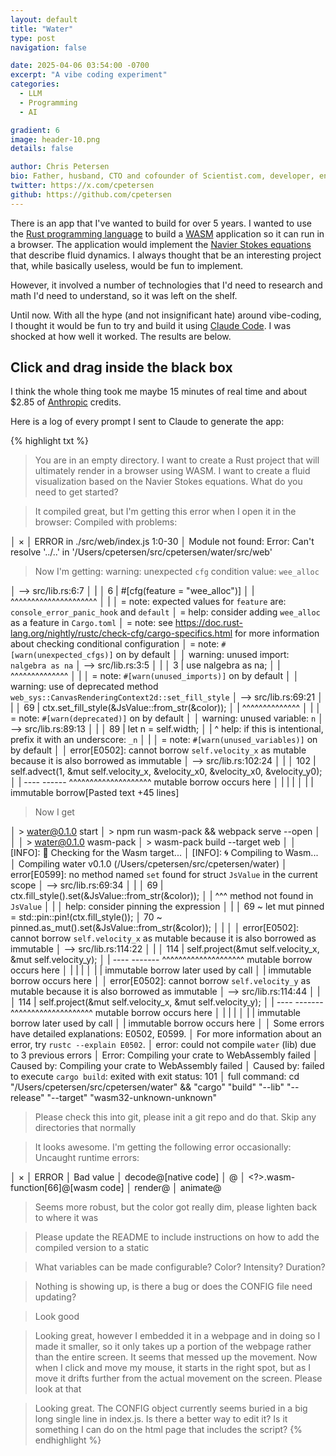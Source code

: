 ```yaml
---
layout: default
title: "Water"
type: post
navigation: false

date: 2025-04-06 03:54:00 -0700
excerpt: "A vibe coding experiment"
categories:
  - LLM
  - Programming
  - AI

gradient: 6
image: header-10.png
details: false

author: Chris Petersen
bio: Father, husband, CTO and cofounder of Scientist.com, developer, entrepreneur and technologist.
twitter: https://x.com/cpetersen
github: https://github.com/cpetersen
---
```


There is an app that I've wanted to build for over 5 years. I wanted to use the [Rust programming language](https://www.rust-lang.org) to build a [WASM](https://webassembly.org) application so it can run in a browser. The application would implement the [Navier Stokes equations](https://en.wikipedia.org/wiki/Navier–Stokes_equations) that describe fluid dynamics. I always thought that be an interesting project that, while basically useless, would be fun to implement.

However, it involved a number of technologies that I'd need to research and math I'd need to understand, so it was left on the shelf.

Until now. With all the hype (and not insignificant hate) around vibe-coding, I thought it would be fun to try and build it using [Claude Code](https://github.com/anthropics/claude-code). I was shocked at how well it worked. The results are below.

## Click and drag inside the black box
<style>
  #fluid-canvas {
    width: 100%;
    height: 400px;
    background-color: black;
  }
</style>
<canvas id="fluid-canvas"></canvas>
<script>
  // You can customize the fluid simulation by setting window.FLUID_CONFIG
  // These settings will override the defaults
  window.FLUID_CONFIG = {
    // Visual settings
    fluidColor: [0, 100, 255],     // RGB values for fluid color (blue)
    densityAmount: 5.0,            // How much fluid to add per interaction
    colorIntensity: 2.0,           // Intensity of the color (0-1)

    // Physics settings
    densityDecay: 0.999,           // How quickly fluid fades (1.0 = no fade)

    // Layout settings
    responsive: true,              // Auto-resize with window

    // Advanced settings - uncomment to modify
    // gridSize: 150,              // Higher = more detailed but slower
    // diffusion: 0.0001,          // How quickly the fluid spreads
    // viscosity: 0.0000001,       // How thick/sticky the fluid is
    // velocityScale: 0.05,        // How strongly mouse affects the fluid
    // velocityDecay: 0.99,        // How quickly motion slows down
    // backgroundColor: [0, 0, 0], // RGB values for background (black)
    // showVelocity: false,        // Show velocity vectors (for debugging)
    // frameSkip: 0,               // Skip frames for performance (0 = none)
    // timeStep: 0.2,              // Simulation speed
  };
</script>
<script src="{{ '/assets/water/js/index.js' | prepend: site.baseurl }}"></script>

I think the whole thing took me maybe 15 minutes of real time and about $2.85 of [Anthropic](https://www.anthropic.com) credits.

Here is a log of every prompt I sent to Claude to generate the app:

{% highlight txt %}
 > You are in an empty directory. I want to create a Rust project that will ultimately render in a browser using WASM. I want to create a fluid visualization based on the Navier Stokes equations. What do you need to get started?

 > It compiled great, but I'm getting this error when I open it in the browser: Compiled with problems:

 │   ×
 │   ERROR in ./src/web/index.js 1:0-30
 │   Module not found: Error: Can't resolve '../..' in '/Users/cpetersen/src/cpetersen/water/src/web'

 > Now I'm getting: warning: unexpected `cfg` condition value: `wee_alloc`

 │    --> src/lib.rs:6:7
 │     |
 │   6 | #[cfg(feature = "wee_alloc")]
 │     |       ^^^^^^^^^^^^^^^^^^^^^
 │     |
 │     = note: expected values for `feature` are: `console_error_panic_hook` and `default`
 │     = help: consider adding `wee_alloc` as a feature in `Cargo.toml`
 │     = note: see <https://doc.rust-lang.org/nightly/rustc/check-cfg/cargo-specifics.html> for more information about checking conditional configuration
 │     = note: `#[warn(unexpected_cfgs)]` on by default
 │
 │   warning: unused import: `nalgebra as na`
 │    --> src/lib.rs:3:5
 │     |
 │   3 | use nalgebra as na;
 │     |     ^^^^^^^^^^^^^^
 │     |
 │     = note: `#[warn(unused_imports)]` on by default
 │
 │   warning: use of deprecated method `web_sys::CanvasRenderingContext2d::set_fill_style`
 │     --> src/lib.rs:69:21
 │      |
 │   69 |                 ctx.set_fill_style(&JsValue::from_str(&color));
 │      |                     ^^^^^^^^^^^^^^
 │      |
 │      = note: `#[warn(deprecated)]` on by default
 │
 │   warning: unused variable: `n`
 │     --> src/lib.rs:89:13
 │      |
 │   89 |         let n = self.width;
 │      |             ^ help: if this is intentional, prefix it with an underscore: `_n`
 │      |
 │      = note: `#[warn(unused_variables)]` on by default
 │
 │   error[E0502]: cannot borrow `self.velocity_x` as mutable because it is also borrowed as immutable
 │      --> src/lib.rs:102:24
 │       |
 │   102 |         self.advect(1, &mut self.velocity_x, &velocity_x0, &velocity_x0, &velocity_y0);
 │       |         ---- ------    ^^^^^^^^^^^^^^^^^^^^ mutable borrow occurs here
 │       |         |    |
 │       |         |    immutable borrow[Pasted text +45 lines]

 > Now I get

 │   > water@0.1.0 start
 │   > npm run wasm-pack && webpack serve --open
 │
 │
 │   > water@0.1.0 wasm-pack
 │   > wasm-pack build --target web
 │
 │   [INFO]: 🎯  Checking for the Wasm target...
 │   [INFO]: 🌀  Compiling to Wasm...
 │      Compiling water v0.1.0 (/Users/cpetersen/src/cpetersen/water)
 │   error[E0599]: no method named `set` found for struct `JsValue` in the current scope
 │     --> src/lib.rs:69:34
 │      |
 │   69 |                 ctx.fill_style().set(&JsValue::from_str(&color));
 │      |                                  ^^^ method not found in `JsValue`
 │      |
 │   help: consider pinning the expression
 │      |
 │   69 ~                 let mut pinned = std::pin::pin!(ctx.fill_style());
 │   70 ~                 pinned.as_mut().set(&JsValue::from_str(&color));
 │      |
 │
 │   error[E0502]: cannot borrow `self.velocity_x` as mutable because it is also borrowed as immutable
 │      --> src/lib.rs:114:22
 │       |
 │   114 |         self.project(&mut self.velocity_x, &mut self.velocity_y);
 │       |         ---- ------- ^^^^^^^^^^^^^^^^^^^^ mutable borrow occurs here
 │       |         |    |
 │       |         |    immutable borrow later used by call
 │       |         immutable borrow occurs here
 │
 │   error[E0502]: cannot borrow `self.velocity_y` as mutable because it is also borrowed as immutable
 │      --> src/lib.rs:114:44
 │       |
 │   114 |         self.project(&mut self.velocity_x, &mut self.velocity_y);
 │       |         ---- -------                       ^^^^^^^^^^^^^^^^^^^^ mutable borrow occurs here
 │       |         |    |
 │       |         |    immutable borrow later used by call
 │       |         immutable borrow occurs here
 │
 │   Some errors have detailed explanations: E0502, E0599.
 │   For more information about an error, try `rustc --explain E0502`.
 │   error: could not compile `water` (lib) due to 3 previous errors
 │   Error: Compiling your crate to WebAssembly failed
 │   Caused by: Compiling your crate to WebAssembly failed
 │   Caused by: failed to execute `cargo build`: exited with exit status: 101
 │     full command: cd "/Users/cpetersen/src/cpetersen/water" && "cargo" "build" "--lib" "--release" "--target" "wasm32-unknown-unknown"

 > Please check this into git, please init a git repo and do that. Skip any directories that normally

 > It looks awesome. I'm getting the following error occasionally: Uncaught runtime errors:

 │   ×
 │   ERROR
 │   Bad value
 │   decode@[native code]
 │   @
 │   <?>.wasm-function[66]@[wasm code]
 │   render@
 │   animate@

 > Seems more robust, but the color got really dim, please lighten back to where it was

 > Please update the README to include instructions on how to add the compiled version to a static

 > What variables can be made configurable? Color? Intensity? Duration?

 > Nothing is showing up, is there a bug or does the CONFIG file need updating?

 > Look good

 > Looking great, however I embedded it in a webpage and in doing so I made it smaller, so it only takes up a portion of the webpage rather than the entire screen. It seems that messed up the movement. Now when I click and move my mouse, it starts in the right spot, but as I move it drifts further from the actual movement on the screen. Please look at that

 > Looking great. The CONFIG object currently seems buried in a big long single line in index.js. Is there a better way to edit it? Is it something I can do on the html page that includes the script?
{% endhighlight %}
